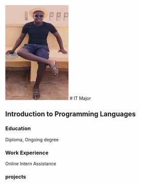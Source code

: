 
<img src="asset/202407.jpg" data-canonical-src="asset/202407.jpg" width="200" height="300" />
# IT Major

## Introduction to Programming Languages

### Education
Diploma, Ongoing degree

### Work Experience
Online Intern Assistance

### projects
